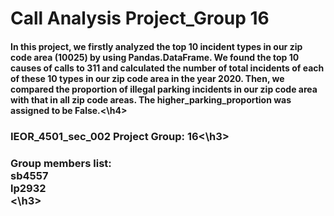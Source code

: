 # Call Analysis Project_Group 16
<h4>In this project, we firstly analyzed the top 10 incident types in our zip code area (10025) by using Pandas.DataFrame. We found the top 10 causes of calls to 311 and calculated the number of total incidents of each of these 10 types in our zip code area in the year 2020.
Then, we compared the proportion of illegal parking incidents in our zip code area with that in all zip code areas. The higher_parking_proportion was assigned to be False.<\h4>

<h3>IEOR_4501_sec_002 Project Group: 16<\h3>

<h3>Group members list:<br>
sb4557<br>
lp2932<br><\h3>